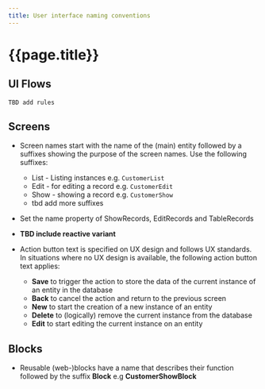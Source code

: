 ```yaml
---
title: User interface naming conventions
---
```


# {{page.title}}

## UI Flows

    TBD add rules

## Screens

* Screen names start with the name of the (main) entity followed by a suffixes showing the purpose of the screen names. Use the following suffixes:
    * List - Listing instances e.g. `CustomerList`
    * Edit - for editing a record e.g. `CustomerEdit`
    * Show - showing a record e.g. `CustomerShow`
    * tbd add more suffixes

* Set the name property of ShowRecords, EditRecords and TableRecords 
* **TBD include reactive variant**
* Action button text is specified on UX design and follows UX standards. In situations where no UX design is available, the following action button text applies:
    * **Save** to trigger the action to store the data of the current instance of an entity in the database
    * **Back** to cancel the action and return to the previous screen
    * **New** to start the creation of a new instance of an entity
    * **Delete** to (logically) remove the current instance from the database
    * **Edit** to start editing the current instance on an entity

## Blocks

* Reusable (web-)blocks have a name that describes their function followed by the suffix **Block** e.g **CustomerShowBlock**
